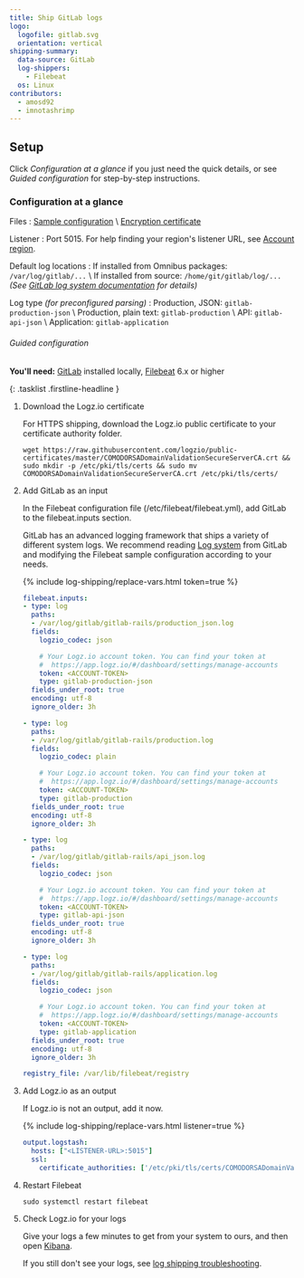 ```yaml
---
title: Ship GitLab logs
logo:
  logofile: gitlab.svg
  orientation: vertical
shipping-summary:
  data-source: GitLab
  log-shippers:
    - Filebeat
  os: Linux
contributors:
  - amosd92
  - imnotashrimp
---
```


## Setup

Click _Configuration at a glance_ if you just need the quick details, or see _Guided configuration_ for step-by-step instructions.

<div class="accordion">

### Configuration at a glance

<div>

Files
: [Sample configuration](https://raw.githubusercontent.com/logzio/logz-docs/master/shipping-config-samples/logz-filebeat-config.yml) \\
  [Encryption certificate](https://raw.githubusercontent.com/logzio/public-certificates/master/COMODORSADomainValidationSecureServerCA.crt)

Listener
: Port 5015.
  For help finding your region's listener URL, see [Account region]({{site.baseurl}}/user-guide/accounts/account-region.html).

Default log locations
: If installed from Omnibus packages: `/var/log/gitlab/...` \\
  If installed from source: `/home/git/gitlab/log/...`
  _(See [GitLab log system documentation](https://docs.gitlab.com/ee/administration/logs.html) for details)_

Log type _\(for preconfigured parsing\)_
: Production, JSON: `gitlab-production-json` \\
  Production, plain text: `gitlab-production` \\
  API: `gitlab-api-json` \\
  Application: `gitlab-application`

</div>
</div>

###### Guided configuration

**You'll need:** [GitLab](https://about.gitlab.com/installation/) installed locally, [Filebeat](https://www.elastic.co/guide/en/beats/filebeat/current/filebeat-installation.html) 6.x or higher

{: .tasklist .firstline-headline }
1. Download the Logz.io certificate

    For HTTPS shipping, download the Logz.io public certificate to your certificate authority folder.

    ```shell
    wget https://raw.githubusercontent.com/logzio/public-certificates/master/COMODORSADomainValidationSecureServerCA.crt && sudo mkdir -p /etc/pki/tls/certs && sudo mv COMODORSADomainValidationSecureServerCA.crt /etc/pki/tls/certs/
    ```

2. Add GitLab as an input

    In the Filebeat configuration file (/etc/filebeat/filebeat.yml), add GitLab to the filebeat.inputs section.

    GitLab has an advanced logging framework that ships a variety of different system logs.
    We recommend reading [Log system](https://docs.gitlab.com/ee/administration/logs.html) from GitLab and modifying the Filebeat sample configuration according to your needs.

    {% include log-shipping/replace-vars.html token=true %}

    ```yaml
    filebeat.inputs:
    - type: log
      paths:
      - /var/log/gitlab/gitlab-rails/production_json.log
      fields:
        logzio_codec: json

        # Your Logz.io account token. You can find your token at
        #  https://app.logz.io/#/dashboard/settings/manage-accounts
        token: <ACCOUNT-TOKEN>
        type: gitlab-production-json
      fields_under_root: true
      encoding: utf-8
      ignore_older: 3h

    - type: log
      paths:
      - /var/log/gitlab/gitlab-rails/production.log
      fields:
        logzio_codec: plain

        # Your Logz.io account token. You can find your token at
        #  https://app.logz.io/#/dashboard/settings/manage-accounts
        token: <ACCOUNT-TOKEN>
        type: gitlab-production
      fields_under_root: true
      encoding: utf-8
      ignore_older: 3h

    - type: log
      paths:
      - /var/log/gitlab/gitlab-rails/api_json.log
      fields:
        logzio_codec: json

        # Your Logz.io account token. You can find your token at
        #  https://app.logz.io/#/dashboard/settings/manage-accounts
        token: <ACCOUNT-TOKEN>
        type: gitlab-api-json
      fields_under_root: true
      encoding: utf-8
      ignore_older: 3h

    - type: log
      paths:
      - /var/log/gitlab/gitlab-rails/application.log
      fields:
        logzio_codec: json

        # Your Logz.io account token. You can find your token at
        #  https://app.logz.io/#/dashboard/settings/manage-accounts
        token: <ACCOUNT-TOKEN>
        type: gitlab-application
      fields_under_root: true
      encoding: utf-8
      ignore_older: 3h

    registry_file: /var/lib/filebeat/registry
    ```

3. Add Logz.io as an output

    If Logz.io is not an output, add it now.

    {% include log-shipping/replace-vars.html listener=true %}

    ```yaml
    output.logstash:
      hosts: ["<LISTENER-URL>:5015"]
      ssl:
        certificate_authorities: ['/etc/pki/tls/certs/COMODORSADomainValidationSecureServerCA.crt']
    ```

4. Restart Filebeat

    ```shell
    sudo systemctl restart filebeat
    ```

5. Check Logz.io for your logs

    Give your logs a few minutes to get from your system to ours, and then open [Kibana](https://app.logz.io/#/dashboard/kibana).

    If you still don't see your logs, see [log shipping troubleshooting]({{site.baseurl}}/user-guide/log-shipping/log-shipping-troubleshooting.html).

